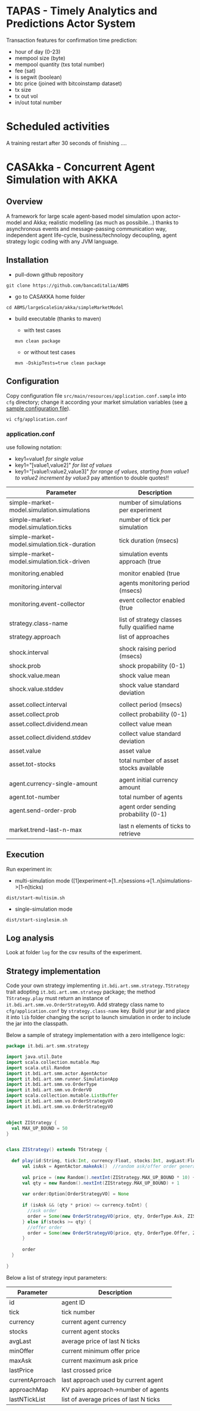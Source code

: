 # TAPAS - Timely Analytics and Predictions Actor System

Transaction features for confirmation time prediction:
- hour of day (0-23)
- mempool size (byte)
- mempool quantity (txs total number)
- fee (sat)
- is segwit (boolean)
- btc price (joined with bitcoinstamp dataset)
- tx size
- tx out vol
- in/out total number


# Scheduled activities
A training restart after 30 seconds of finishing
....




# CASAkka - Concurrent Agent Simulation with AKKA 

## Overview
A framework for large scale agent-based model simulation upon actor-model and Akka; realistic modelling (as much as possibile…) thanks to asynchronous events and message-passing communication way, independent agent life-cycle, business/technology decoupling, agent strategy logic coding with any JVM language.


## Installation
* pull-down github repository

```shell
git clone https://github.com/bancaditalia/ABMS
```

* go to CASAKKA home folder

```shell
cd ABMS/largeScaleSim/akka/simpleMarketModel
```

* build executable (thanks to maven)
	* with test cases
	
	```shell
	mvn clean package
	``` 
	* or without test cases
	
	```shell 
	mvn -DskipTests=true clean package
	```


## Configuration
Copy configuration file <code>src/main/resources/application.conf.sample</code> into <code>cfg</code> directory; change it according your market simulation variables (see [a sample configuration file](cfg/application.conf.sample)).

```shell 
vi cfg/application.conf
```

### application.conf
use following notation:

* key1=value1					_for single value_
* key1="[value1,value2]"		_for list of values_
* key1="[value1:value2,value3]"	_for range of values, starting from value1 to value2 increment by value3_
pay attention to double quotes!!

| Parameter | Description |
| ------ | ----------- |
| simple-market-model.simulation.simulations   | number of simulations per experiment |
| simple-market-model.simulation.ticks   | number of tick per simulation |
| simple-market-model.simulation.tick-duration   | tick duration (msecs) |
| simple-market-model.simulation.tick-driven   | simulation events approach (true | false) |
|    |  |
| monitoring.enabled   | monitor enabled (true | false) |
| monitoring.interval   | agents monitoring period (msecs) |
| monitoring.event-collector   | event collector enabled (true | false) |
|    |  |
| strategy.class-name   | list of strategy classes fully qualified name |
| strategy.approach   | list of approaches |
|    |  |
| shock.interval   | shock raising period (msecs) |
| shock.prob   | shock propability (0-1) |
| shock.value.mean   | shock value mean |
| shock.value.stddev   | shock value standard deviation |
|      |  |
| asset.collect.interval   | collect period (msecs) |
| asset.collect.prob   | collect probability (0-1) |
| asset.collect.dividend.mean   | collect value mean |
| asset.collect.dividend.stddev   | collect value standard deviation |
| asset.value   | asset value |
| asset.tot-stocks   | total number of asset stocks available |
|    |  |
| agent.currency-single-amount   | agent initial currency amount |
| agent.tot-number   | total number of agents |
| agent.send-order-prob   | agent order sending probability (0-1) |
|      |  |
| market.trend-last-n-max   | last n elements of ticks to retrieve |





## Execution
Run experiment in:

* multi-simulation mode ([1]experiment->[1..n]sessions->[1..n]simulations->[1-n]ticks)

```shell
dist/start-multisim.sh
``` 

* single-simulation mode

```shell 
dist/start-singlesim.sh
```


## Log analysis
Look at folder <code>log</code> for the csv results of the experiment.


## Strategy implementation
Code your own strategy implementing <code>it.bdi.art.smm.strategy.TStrategy</code> trait adopting <code>it.bdi.art.smm.strategy</code> package; the method <code>TStrategy.play</code> must return an instance of <code>it.bdi.art.smm.vo.OrderStrategyVO</code>.
Add strategy class name to <code>cfg/application.conf</code> by <code>strategy.class-name</code> key.
Build your jar and place it into <code>lib</code> folder changing the script to launch simulation in order to include the jar into the classpath.


Below a sample of strategy implementation with a zero intelligence logic:
```scala
package it.bdi.art.smm.strategy

import java.util.Date
import scala.collection.mutable.Map
import scala.util.Random
import it.bdi.art.smm.actor.AgentActor
import it.bdi.art.smm.runner.SimulationApp
import it.bdi.art.smm.vo.OrderType
import it.bdi.art.smm.vo.OrderVO
import scala.collection.mutable.ListBuffer
import it.bdi.art.smm.vo.OrderStrategyVO
import it.bdi.art.smm.vo.OrderStrategyVO


object ZIStrategy {
  val MAX_UP_BOUND = 50
}


class ZIStrategy() extends TStrategy {  
  
  def play(id:String, tick:Int, currency:Float, stocks:Int, avgLast:Float, minOffer:Option[OrderVO], maxAsk:Option[OrderVO], lastPrice:Option[Float], currentAprroach:String, approachMap: Map[String, Int], lastNTickList: Array[Float]) : Option[OrderStrategyVO]={   
      val isAsk = AgentActor.makeAsk()  //random ask/offer order generator
      
      val price = (new Random().nextInt(ZIStrategy.MAX_UP_BOUND * 10) + 1) / 10.0f
      val qty = new Random().nextInt(ZIStrategy.MAX_UP_BOUND) + 1
            
      var order:Option[OrderStrategyVO] = None
      
      if (isAsk && (qty * price) <= currency.toInt) {
        //ask order
        order = Some(new OrderStrategyVO(price, qty, OrderType.Ask, ZIStrategy.getClass.getSimpleName))
      } else if(stocks >= qty) {
        //offer order
        order = Some(new OrderStrategyVO(price, qty, OrderType.Offer, ZIStrategy.getClass.getSimpleName))
      }
      
      order
  }
  
}
```

Below a list of strategy input parameters:

| Parameter | Description |
| ------ | ----------- |
| id | agent ID |
| tick | tick number |
| currency | current agent currency |
| stocks | current agent stocks |
| avgLast | average price of last N ticks |
| minOffer | current minimum offer price |
| maxAsk | current maximum ask price |
| lastPrice | last crossed price |
| currentAprroach | last approach used by current agent |
| approachMap | KV pairs approach->number of agents |
| lastNTickList | list of average prices of last N ticks |
